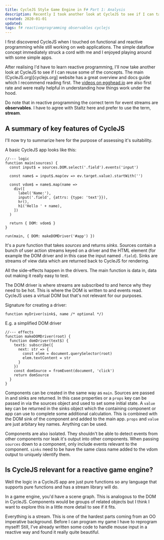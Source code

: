 ```yaml
---
title: CycleJS Style Game Engine in F# Part 1: Analysis
description: Recently I took another look at CycleJS to see if I can take some inspiration for the design of my game engine.
created: 2020-01-01
updated:
tags: f# reactiveprogramming observables cyclejs
---
```


I first discovered CycleJS when I touched on functional and reactive programming
while still working on web applications. The simple dataflow concept immediately
struck a cord with me and I enjoyed playing around with some simple apps.

After realising I'd have to learn reactive programming, I'll now take another
look at CycleJS to see if I can reuse some of the concepts. The main (CycleJS.org)[cyclejs.org]
website has a great overview and docs guide which I recommend reading first.
The [videos on egghead.io](https://egghead.io/courses/cycle-js-fundamentals) are
also first rate and were really helpful in understanding how things work under
the hood.

Do note that in reactive programming the correct term for event streams are
**observables**. I have to agree with Staltz here and prefer to use the term,
**stream**.

## A summary of key features of CycleJS

I'll now try to summarize here for the purpose of assessing it's suitability.

A basic CycleJS app looks like this:

    //--- logic
    function main(sources) {
      const input$ = sources.DOM.select('.field').events('input')

      const name$ = input$.map(ev => ev.target.value).startWith('')

      const vdom$ = name$.map(name =>
        div([
          label('Name:'),
          input('.field', {attrs: {type: 'text'}}),
          hr(),
          h1('Hello ' + name),
        ])
      )

      return { DOM: vdom$ }
    }

    run(main, { DOM: makeDOMDriver('#app') })

It's a pure function that takes *sources* and returns *sinks*. Sources contain
a bunch of user action streams keyed on a driver and the HTML element
(for example the DOM driver and in this case the input named `.field`). Sinks are
streams of view data which are returned back to CycleJS for rendering.

All the side-effects happen in the drivers. The main function is data in, data
out making it really easy to test.

The DOM driver is where streams are subscribed to and hence why they need to be
hot. This is where the DOM is written to and events read. CycleJS
uses a virtual DOM but that's not relevant for our purposes.

Signature for creating a driver:

    function myDriver(sink$, name /* optional */)

E.g. a simplified DOM driver

    //--- effects
    function makeDOMDriver(root) {
      function domDriver(text$) {
        text$: subscribe({
          next: str => {
            const elem = document.querySelector(root)
            elem.textContent = str
          }
        })
        const domSource = fromEvent(document, 'click')
        return domSource
      }
    }

Components can be created in the same way as `main`. Sources are passed in and
sinks are returned. In this case properties or a `props` key can be passed in
via the sources object and used to set some initial state. A `value` key can
be returned in the sinks object which the containing component or app can use
to complete some additional calculation. This is combined with the DOM sink of
the component and added to the main app. `props` and `value` are just arbitary
key names. Anything can be used.

Components are also isolated. They shouldn't be able to detect events from other
components nor leak it's output into other components. When passing `sources`
down to a component, only include events relevant to the component. `sinks` need
to be have the same class name added to the vdom output to uniquely identify them.

## Is CycleJS relevant for a reactive game engine?

Well the logic in a CycleJS app are just pure functions so any language that
supports pure functions and has a stream library will do.

In a game engine, you'd have a scene graph. This is analogous to the DOM in
CycleJS. Components would be groups of related objects but I think I want to
explore this in a little more detail to see if it fits.

Everything is a stream. This is one of the hardest parts coming from an OO
imperative background. Before I can program my game I have to reprogram myself!
Still, I've already written some code to handle mouse input in a reactive way
and found it really quite beautiful.


